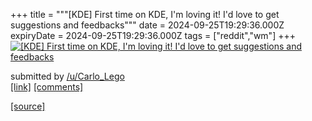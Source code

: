 +++
title = """[KDE] First time on KDE, I'm loving it! I'd love to get suggestions and feedbacks"""
date = 2024-09-25T19:29:36.000Z
expiryDate = 2024-09-25T19:29:36.000Z
tags = ["reddit","wm"]
+++
[![[KDE] First time on KDE, I'm loving it! I'd love to get suggestions and feedbacks](https://preview.redd.it/w373ht3ab0rd1.png?width=640&crop=smart&auto=webp&s=764242a685197df1bb5c1dab69a48dd7d85e7e2e "[KDE] First time on KDE, I'm loving it! I'd love to get suggestions and feedbacks")](https://www.reddit.com/r/unixporn/comments/1fpd1ve/kde_first_time_on_kde_im_loving_it_id_love_to_get/)

submitted by [/u/Carlo\_Lego](https://www.reddit.com/user/Carlo_Lego)  
[\[link\]](https://i.redd.it/w373ht3ab0rd1.png) [\[comments\]](https://www.reddit.com/r/unixporn/comments/1fpd1ve/kde_first_time_on_kde_im_loving_it_id_love_to_get/)

[[source]](https://www.reddit.com/r/unixporn/comments/1fpd1ve/kde_first_time_on_kde_im_loving_it_id_love_to_get/)
